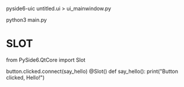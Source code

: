 pyside6-uic untitled.ui > ui_mainwindow.py

python3 main.py


# SLOT

from PySide6.QtCore import Slot

button.clicked.connect(say_hello)
@Slot()
def say_hello():
    print("Button clicked, Hello!")

